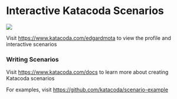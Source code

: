 # Interactive Katacoda Scenarios

[![](http://shields.katacoda.com/katacoda/edgardmota/count.svg)](https://www.katacoda.com/edgardmota "Get your profile on Katacoda.com")

Visit https://www.katacoda.com/edgardmota to view the profile and interactive scenarios

### Writing Scenarios
Visit https://www.katacoda.com/docs to learn more about creating Katacoda scenarios

For examples, visit https://github.com/katacoda/scenario-example
